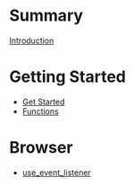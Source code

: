 # Summary

[Introduction]()

# Getting Started

- [Get Started](getting_started/get_started.md)
- [Functions](getting_started/functions.md)

# Browser

- [use_event_listener](browser/use_event_listener.md)
